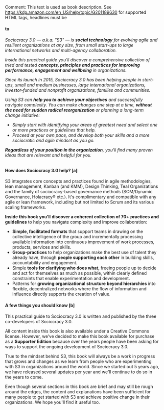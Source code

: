 Comment: This text is used as book description. See https://kdp.amazon.com/en_US/help/topic/G201189630 for supported HTML tags, headlines must be <h4> to <h6>

Sociocracy 3.0 — a.k.a. "S3" — is **social technology** for evolving agile and resilient organizations at any size, from small start-ups to large international networks and multi-agency collaboration.

Inside this practical guide you'll discover a comprehensive collection of tried and tested **concepts, principles and practices for improving performance, engagement and wellbeing** in organizations.

Since its launch in 2015, Sociocracy 3.0 has been helping people in start-ups, small and medium businesses, large international organizations, investor-funded and nonprofit organizations, families and communities.

Using S3 can **help you to achieve your objectives** and successfully navigate complexity. You can make changes one step at a time, **without the need for sudden radical reorganization** or planning a long-term change initiative:

-   Simply start with identifying your areas of greatest need and select one or more practices or guidelines that help.
-   Proceed at your own pace, and develop both your skills and a more sociocratic and agile mindset as you go.

**Regardless of your position in the organization**, you'll find many proven ideas that are relevant and helpful for you.

#### How does Sociocracy 3.0 help? [a]

S3 integrates core concepts and practices found in agile methodologies, lean management, Kanban (and KMM), Design Thinking, Teal Organizations and the family of sociocracy-based governance methods (SCM/Dynamic Governance, Holacracy® etc.). It's complimentary and compatible with any agile or lean framework, including but not limited to Scrum and its various scaling frameworks.

**Inside this book you'll discover a coherent collection of 70+ practices and guidelines** to help you navigate complexity and improve collaboration:

-   **Simple, facilitated formats** that support teams in drawing on the collective intelligence of the group and incrementally processing available information into continuous improvement of work processes, products, services and skills.
-   **Group-practices** to help organizations make the best use of talent they already have, through **people supporting each other** in building skills, accountability and engagement.
-   Simple **tools for clarifying who does what**, freeing people up to decide and act for themselves as much as possible, within clearly defined constraints that enable experimentation and development.
-   Patterns for **growing organizational structure beyond hierarchies** into flexible, decentralized networks where the flow of information and influence directly supports the creation of value.

#### A few things you should know [b]

This practical guide to Sociocracy 3.0 is written and published by the three co-developers of Sociocracy 3.0.

All content inside this book is also available under a Creative Commons license. However, we've decided to make this book available for purchase as a **Supporter Edition** because over the years people have been asking for ways to support the ongoing development of Sociocracy 3.0.

True to the mindset behind S3, this book will always be a work in progress that grows and changes as we learn from people who are experimenting with S3 in organizations around the world. Since we started out 5 years ago, we have released several updates per year and we'll continue to do so in the years to come.

Even though several sections in this book are brief and may still be rough around the edges, the content and explanations have been sufficient for many people to get started with S3 and achieve positive change in their organizations. We hope you'll find it useful too.
